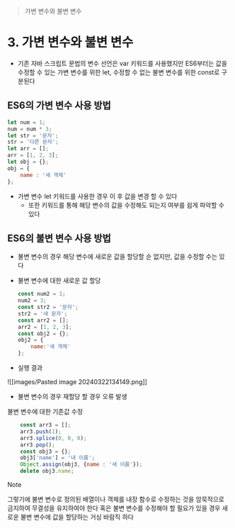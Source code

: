 > 가변 변수와 불변 변수

# 3. 가변 변수와 불변 변수

- 기존 자바 스크립트 문법의 변수 선언은 var 키워드를 사용했지만 ES6부터는 값을 수정할 수 있는 가변 변수를 위한 let, 수정할 수 없는 불변 변수를 위한 const로 구분된다

## ES6의 가변 변수 사용 방법

```jsx
let num = 1;
num = num * 3;
let str = '문자';
str = '다른 문자';
let arr = [];
arr = [1, 2, 3];
let obj = {};
obj = {
    name : '새 객체'
};
```

- 가변 변수 let 키워드를 사용한 경우 이 후 값을 변경 할 수 있다
    - 또한 키워드를 통해 해당 변수의 값을 수정해도 되는지 여부를 쉽게 파악할 수 있다

## ES6의 불변 변수 사용 방법

- 불변 변수의 경우 해당 변수에 새로운 값을 할당할 순 없지만, 값을 수정할 수는 있다
    
- 불변 변수에 대한 새로운 값 할당
    
    ```jsx
    const num2 = 1;
    num2 = 3;
    const str2 = '문자';
    str2 = '새 문자';
    const arr2 = [];
    arr2 = [1, 2, 3];
    const obj2 = {};
    obj2 = {
        name:'새 객체'
    };
    ```
    
- 실행 결과
    
![[images/Pasted image 20240322134149.png]]
- 불변 변수의 경우 재할당 할 경우 오류 발생

불변 변수에 대한 기존값 수정    
```jsx
    const arr3 = [];
    arr3.push(1);
    arr3.splice(0, 0, 0);
    arr3.pop();
    const obj3 = {};
    obj3['name'] = '내 이름';
    Object.assign(obj3, {name : '새 이름'});
    delete obj3.name;
```

> [!NOTE]
> 그렇기에 불변 변수로 정의된 배열이나 객체를 내장 함수로 수정하는 것을 암묵적으로 금지하여 무결성을 유지하여야 한다 혹은 불변 변수를 수정해야 할 필요가 있을 경우 새로운 불변 변수에 값을 할당하는 거싱 바람직 하다

